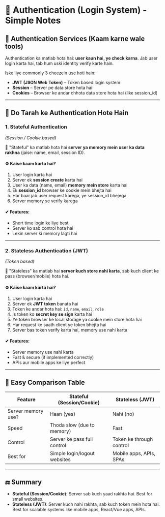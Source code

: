 # 🔐 Authentication (Login System) - Simple Notes

## 📌 Authentication Services (Kaam karne wale tools)
Authentication ka matlab hota hai: **user kaun hai, ye check karna**. Jab user login karta hai, tab hum uski identity verify karte hain.

Iske liye commonly 3 cheezein use hoti hain:

- **JWT (JSON Web Token)** – Token based login system  
- **Session** – Server pe data store hota hai  
- **Cookies** – Browser ke andar chhota data store hota hai (like session_id)

---

## 🔄 Do Tarah ke Authentication Hote Hain

### 1. **Stateful Authentication**  
_(Session / Cookie based)_

🧠 "Stateful" ka matlab hota hai **server ya memory mein user ka data rakhna** (jaise: name, email, session ID).

#### ⚙ Kaise kaam karta hai?
1. User login karta hai
2. Server ek **session create** karta hai
3. User ka data (name, email) **memory mein store** karta hai
4. Ek **session_id** browser ke cookie mein bhejta hai
5. Har baar jab user request karega, ye session_id bhejega
6. Server memory se verify karega

#### ✔ Features:
- Short time login ke liye best
- Server ko sab control hota hai
- Lekin server ki memory lagti hai

---

### 2. **Stateless Authentication (JWT)**  
_(Token based)_

🧠 "Stateless" ka matlab hai **server kuch store nahi karta**, sab kuch client ke pass (browser/mobile) hota hai.

#### ⚙ Kaise kaam karta hai?
1. User login karta hai
2. Server ek **JWT token** banata hai
3. Token ke andar hota hai: `id`, `name`, `email`, `role`
4. Is token ko **secret key se sign** karta hai
5. Ye token browser ke local storage ya cookie mein store hota hai
6. Har request ke saath client ye token bhejta hai
7. Server bas token verify karta hai, memory use nahi karta

#### ✔ Features:
- Server memory use nahi karta
- Fast & secure (if implemented correctly)
- APIs aur mobile apps ke liye perfect

---

## 🧾 Easy Comparison Table

| Feature             | Stateful (Session/Cookie)    | Stateless (JWT)               |
|---------------------|------------------------------|-------------------------------|
| Server memory use?  | Haan (yes)                   | Nahi (no)                     |
| Speed               | Thoda slow (due to memory)   | Fast                          |
| Control             | Server ke pass full control  | Token ke through control      |
| Best for            | Simple login/logout websites | Mobile apps, APIs, SPAs       |

---

## 🔚 Summary

- **Stateful (Session/Cookie)**: Server sab kuch yaad rakhta hai. Best for small websites.
- **Stateless (JWT)**: Server kuch nahi rakhta, sab kuch token mein hota hai. Best for scalable systems like mobile apps, React/Vue apps, APIs.

